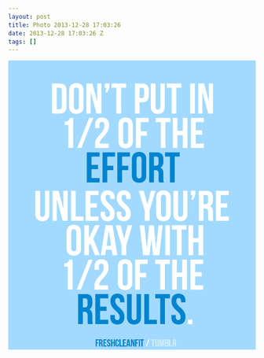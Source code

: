 ```yaml
---
layout: post
title: Photo 2013-12-28 17:03:26
date: 2013-12-28 17:03:26 Z
tags: []
---
```

![](/media/2013/12/71424148416.jpg)
